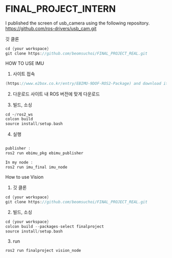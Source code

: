 # FINAL_PROJECT_INTERN


I published the screen of usb_camera using the following repository. https://github.com/ros-drivers/usb_cam.git

깃 클론
```cpp
cd {your workspace}
git clone https://github.com/beomsuchoi/FINAL_PROJECT_REAL.git
```

HOW TO USE IMU
1. 사이트 접속

```cpp
(https://www.e2box.co.kr/entry/EBIMU-9DOF-ROS2-Package) and download it at {your workspace}.
```
2. 다운로드
사이트 내 ROS 버전에 맞게 다운로드

3. 빌드, 소싱

```cpp
cd ~/ros2_ws
colcon build
source install/setup.bash

```

4. 실행

```cpp

publisher : 
ros2 run ebimu_pkg ebimu_publisher

In my node :
ros2 run imu_final imu_node
```

How to use Vision
1. 깃 클론

```cpp
cd {your workspace}
git clone https://github.com/beomsuchoi/FINAL_PROJECT_REAL.git
```

2. 빌드, 소싱

```cpp
cd {your workspace}
colcon build --packages-select finalproject
source install/setup.bash

```
3. run

```cpp
ros2 run finalproject vision_node

```
